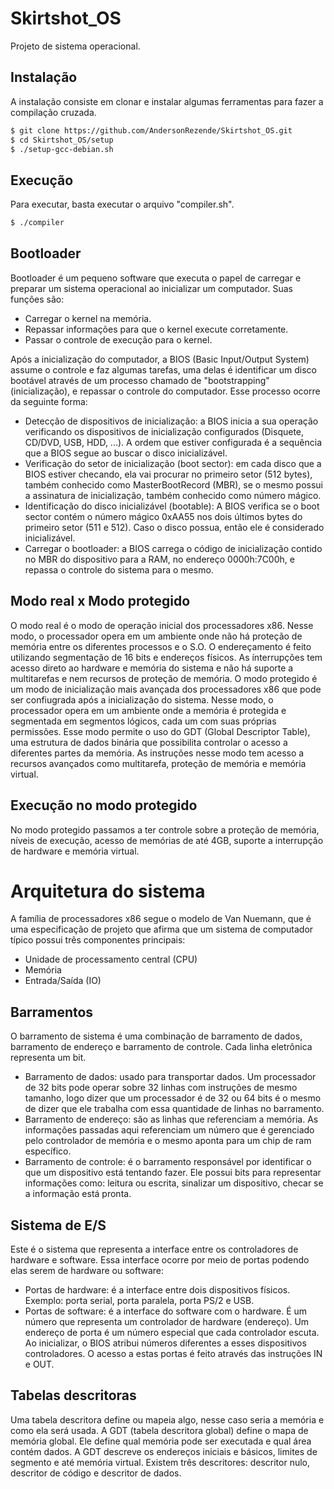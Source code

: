 # Skirtshot_OS
Projeto de sistema operacional.

## Instalação
A instalação consiste em clonar e instalar algumas ferramentas para fazer a compilação cruzada.
```sh
$ git clone https://github.com/AndersonRezende/Skirtshot_OS.git
$ cd Skirtshot_OS/setup
$ ./setup-gcc-debian.sh
```

## Execução
Para executar, basta executar o arquivo "compiler.sh".
```sh
$ ./compiler
```

## Bootloader
Bootloader é um pequeno software que executa o papel de carregar e preparar um sistema operacional ao inicializar um computador.
Suas funções são:
- Carregar o kernel na memória.
- Repassar informações para que o kernel execute corretamente.
- Passar o controle de execução para o kernel.

Após a inicialização do computador, a BIOS (Basic Input/Output System) assume o controle e faz algumas tarefas, uma delas é identificar um disco bootável através de um processo chamado de "bootstrapping" (inicialização), e repassar o controle do computador. Esse processo ocorre da seguinte forma:
- Detecção de dispositivos de inicialização: a BIOS inicia a sua operação verificando os dispositivos de inicialização configurados (Disquete, CD/DVD, USB, HDD, ...). A ordem que estiver configurada é a sequência que a BIOS segue ao buscar o disco inicializável.
- Verificação do setor de inicialização (boot sector): em cada disco que a BIOS estiver checando, ela vai procurar no primeiro setor (512 bytes), também conhecido como MasterBootRecord (MBR), se o mesmo possui a assinatura de inicialização, também conhecido como número mágico.
- Identificação do disco inicializável (bootable): A BIOS verifica se o boot sector contém o número mágico 0xAA55 nos dois últimos bytes do primeiro setor (511 e 512). Caso o disco possua, então ele é considerado inicializável.
- Carregar o bootloader: a BIOS carrega o código de inicialização contido no MBR do dispositivo para a RAM, no endereço 0000h:7C00h, e repassa o controle do sistema para o mesmo.

## Modo real x Modo protegido
O modo real é o modo de operação inicial dos processadores x86. Nesse modo, o processador opera em um ambiente onde não há proteção de memória entre os diferentes processos e o S.O. O endereçamento é feito utilizando segmentação de 16 bits e endereços físicos. As ínterrupções tem acesso direto ao hardware e memória do sistema e não há suporte a multitarefas e nem recursos de proteção de memória.
O modo protegido é um modo de inicialização mais avançada dos processadores x86 que pode ser confiugrada após a inicialização do sistema. Nesse modo, o processador opera em um ambiente onde a memória é protegida e segmentada em segmentos lógicos, cada um com suas próprias permissões. Esse modo permite o uso do GDT (Global Descriptor Table), uma estrutura de dados binária que possibilita controlar o acesso a diferentes partes da memória. As instruções nesse modo tem acesso a recursos avançados como multitarefa, proteção de memória e memória virtual.

## Execução no modo protegido
No modo protegido passamos a ter controle sobre a proteção de memória, níveis de execução, acesso de memórias de até 4GB, suporte a interrupção de hardware e memória virtual.

# Arquitetura do sistema
A família de processadores x86 segue o modelo de Van Nuemann, que é uma especificação de projeto que afirma que um sistema de computador típico possui três componentes principais:
- Unidade de processamento central (CPU)
- Memória
- Entrada/Saída (IO)

## Barramentos
O barramento de sistema é uma combinação de barramento de dados, barramento de endereço e barramento de controle. Cada linha eletrônica representa um bit.
- Barramento de dados: usado para transportar dados. Um processador de 32 bits pode operar sobre 32 linhas com instruções de mesmo tamanho, logo dizer que um processador é de 32 ou 64 bits é o mesmo de dizer que ele trabalha com essa quantidade de linhas no barramento.
- Barramento de endereço: são as linhas que referenciam a memória. As informações passadas aqui referenciam um número que é gerenciado pelo controlador de memória e o mesmo aponta para um chip de ram específico.
- Barramento de controle: é o barramento responsável por identificar o que um dispositivo está tentando fazer. Ele possui bits para representar informações como: leitura ou escrita, sinalizar um dispositivo, checar se a informação está pronta. 

## Sistema de E/S
Este é o sistema que representa a interface entre os controladores de hardware e software. Essa interface ocorre por meio de portas podendo elas serem de hardware ou software:
- Portas de hardware: é a interface entre dois dispositivos físicos. Exemplo: porta serial, porta paralela, porta PS/2 e USB. 
- Portas de software: é a interface do software com o hardware. É um número que representa um controlador de hardware (endereço).
Um endereço de porta é um número especial que cada controlador escuta. Ao inicializar, o BIOS atribui números diferentes a esses dispositivos controladores.
O acesso a estas portas é feito através das instruções IN e OUT.

## Tabelas descritoras
Uma tabela descritora define ou mapeia algo, nesse caso seria a memória e como ela será usada. 
A GDT (tabela descritora global) define o mapa de memória global. Ele define qual memória pode ser executada e qual área contém dados. A GDT descreve os endereços iniciais e básicos, limites de segmento e até memória virtual. Existem três descritores: descritor nulo, descritor de código e descritor de dados.